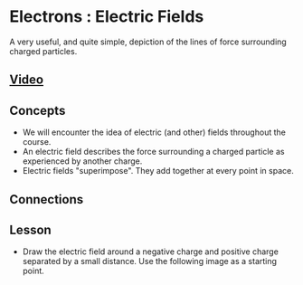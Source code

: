 # Electrons : Electric Fields
A very useful, and quite simple, depiction of the lines of force surrounding charged particles.

## [Video](https://vimeo.com/1032441712)

## Concepts
- We will encounter the idea of electric (and other) fields throughout the course. 
- An electric field describes the force surrounding a charged particle as experienced by another charge.
- Electric fields "superimpose". They add together at every point in space.

## Connections

## Lesson

- Draw the electric field around a negative charge and positive charge separated by a small distance. Use the following image as a starting point.